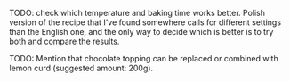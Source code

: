 TODO: check which temperature and baking time works better. Polish version of
the recipe that I've found somewhere calls for different settings than the
English one, and the only way to decide which is better is to try both and
compare the results.

TODO: Mention that chocolate topping can be replaced or combined with lemon
curd (suggested amount: 200g).
